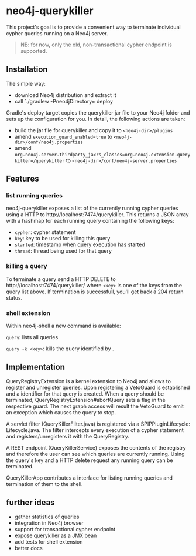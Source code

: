 neo4j-querykiller
=================

This project's goal is to provide a convenient way to terminate individual cypher queries running on a Neo4j server.

> NB: for now, only the old, non-transactional cypher endpoint is supported.

Installation
------------

The simple way:

* download Neo4j distribution and extract it
* call `./gradlew -Pneo4jDirectory=<neo4j-dir> deploy

Gradle's deploy target copies the querykiller jar file to your Neo4j folder and sets up the configuration for you. In detail, the following actions are taken:
* build the jar file for querykiller and copy it to `<neo4j-dir>/plugins`
* amend `execution_guard_enabled=true` to `<neo4j-dir>/conf/neo4j.properties`
* amend `org.neo4j.server.thirdparty_jaxrs_classes=org.neo4j.extension.querykiller=/querykiller` to `<neo4j-dir>/conf/neo4j-server.properties`

Features
--------

### list running queries

neo4j-querykiller exposes a list of the currently running cypher queries using a HTTP to http://localhost:7474/querykiller. This returns a JSON array with a hashmap for each running query containing the following keys:

* `cypher`: cypher statement
* `key`: key to be used for killing this query
* `started`: timestamp when query execution has started
* `thread`: thread being used for that query

### killing a query

To terminate a query send a HTTP DELETE to http://localhost:7474/querykiller/<key> where `<key>` is one of the keys from the query list above. If termination is successfull, you'll get back a 204 return status.

### shell extension

Within neo4j-shell a new command is available:

`query`: lists all queries

`query -k <key>`: kills the query identified by <key>.


Implementation
--------------

QueryRegistryExtension is a kernel extension to Neo4j and allows to register and unregister queries. Upon registering a VetoGuard is established and a identifier for that query is created. When a query should be terminated, QueryRegistryExtension#abortQuery sets a flag in the respective guard. The next graph access will result the VetoGuard to emit an exception which causes the query to stop.

A servlet filter (QueryKillerFilter.java) is registered via a SPIPPluginLifecycle: Lifecycle.java. The filter intercepts every execution of a cypher statement and registers/unregisters it with the QueryRegistry.

A REST endpoint (QueryKillerService) exposes the contents of the registry and therefore the user can see which queries are currently running. Using the query's key and a HTTP delete request any running query can be terminated.

QueryKillerApp contributes a interface for listing running queries and termination of them to the shell.

further ideas
-------------

* gather statistics of queries
* integration in Neo4j browser
* support for transactional cypher endpoint
* expose querykiller as a JMX bean
* add tests for shell extension
* better docs
